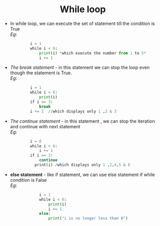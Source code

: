 <h1 align="center">While loop</h1>

+ In while loop, we can execute the set of statement till the condition is True <br />
	*Eg*:	
```python
			i = 1 
			while i < 6: 
  				print(i) *which execute the number from 1 to 5* 
  				i += 1
```

+ *The break statement* - in this statement we can stop the loop even though the statement is True.  <br />
	*Eg*:	
```python
			i = 1 
			while i < 6: 
				print(i) 
			if i == 3: 
		    	break 
			i += 1  //which displays only 1 ,2 & 3
```

+ *The continue statement* -  in this statement , we can stop the iteration and continue with next statement <br />
	*Eg*:	
```python
			i = 0 
			while i < 6: 
				i += 1 
			if i == 3: 
				continue 
			  print(i) /which displays only 1 ,2,4,5 & 6
```

+ **else statement** - like if statement, we can use else statement if while condition is False <br />
	*Eg*:		
```python
				i = 1 
				while i < 6: 
  					print(i) 
  					i += 1 
				else: 
	 				print("i is no longer less than 6") 
```